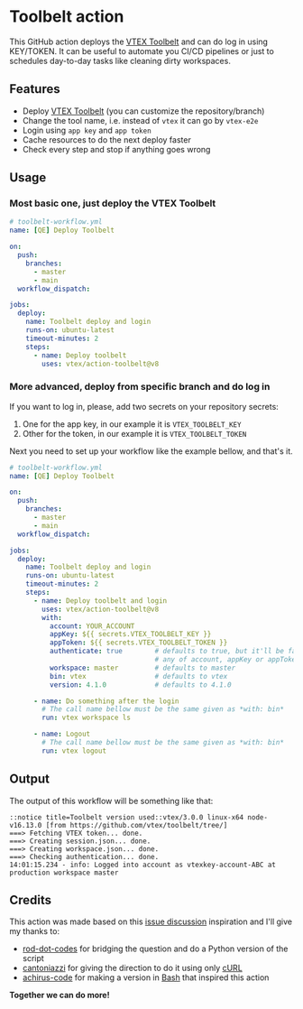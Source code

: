 # Toolbelt action

This GitHub action deploys the [VTEX Toolbelt](https://github.com/vtex/toolbelt) and can do log in using KEY/TOKEN. It can be useful to automate you CI/CD pipelines or just to schedules day-to-day tasks like cleaning dirty workspaces.

## Features

* Deploy [VTEX Toolbelt](https://github.com/vtex/toolbelt) (you can customize the repository/branch)
* Change the tool name, i.e. instead of `vtex` it can go by `vtex-e2e`
* Login using `app key` and `app token`
* Cache resources to do the next deploy faster
* Check every step and stop if anything goes wrong

## Usage

### Most basic one, just deploy the VTEX Toolbelt

```yml
# toolbelt-workflow.yml
name: [QE] Deploy Toolbelt

on:
  push:
    branches:
      - master
      - main
  workflow_dispatch:

jobs:
  deploy:
    name: Toolbelt deploy and login
    runs-on: ubuntu-latest
    timeout-minutes: 2
    steps:
      - name: Deploy toolbelt
        uses: vtex/action-toolbelt@v8
```          

### More advanced, deploy from specific branch and do log in

If you want to log in, please, add two secrets on your repository secrets:

1. One for the app key, in our example it is `VTEX_TOOLBELT_KEY`
2. Other for the token, in our example it is `VTEX_TOOLBELT_TOKEN`

Next you need to set up your workflow like the example bellow, and that's it.

```yml
# toolbelt-workflow.yml
name: [QE] Deploy Toolbelt

on:
  push:
    branches:
      - master
      - main
  workflow_dispatch:

jobs:
  deploy:
    name: Toolbelt deploy and login
    runs-on: ubuntu-latest
    timeout-minutes: 2
    steps:
      - name: Deploy toolbelt and login
        uses: vtex/action-toolbelt@v8
        with:
          account: YOUR_ACCOUNT
          appKey: ${{ secrets.VTEX_TOOLBELT_KEY }}
          appToken: ${{ secrets.VTEX_TOOLBELT_TOKEN }}
          authenticate: true        # defaults to true, but it'll be false if
                                    # any of account, appKey or appToken is missing
          workspace: master         # defaults to master
          bin: vtex                 # defaults to vtex
          version: 4.1.0            # defaults to 4.1.0

      - name: Do something after the login
        # The call name bellow must be the same given as *with: bin*
        run: vtex workspace ls

      - name: Logout
        # The call name bellow must be the same given as *with: bin*
        run: vtex logout
```

## Output

The output of this workflow will be something like that:

```text
::notice title=Toolbelt version used::vtex/3.0.0 linux-x64 node-v16.13.0 [from https://github.com/vtex/toolbelt/tree/]
===> Fetching VTEX token... done.
===> Creating session.json... done.
===> Creating workspace.json... done.
===> Checking authentication... done.
14:01:15.234 - info: Logged into account as vtexkey-account-ABC at production workspace master
```

## Credits
This action was made based on this [issue discussion](https://github.com/vtex/toolbelt/issues/1162) inspiration and I'll give my thanks to:
* [rod-dot-codes](https://github.com/rod-dot-codes) for bridging the question and do a Python version of the script
* [cantoniazzi](https://github.com/cantoniazzi) for giving the direction to do it using only [cURL](https://curl.se/)
* [achirus-code](https://github.com/achirus-code) for making a version in [Bash](https://www.gnu.org/software/bash/) that inspired this action

**Together we can do more!**
